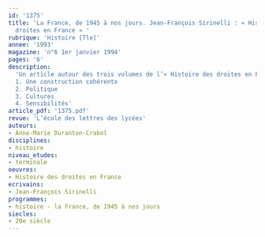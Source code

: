 ```yaml
---
id: '1375'
title: 'La France, de 1945 à nos jours. Jean-François Sirinelli : « Histoire des
  droites en France » '
rubrique: 'Histoire [Tle]'
annee: '1993'
magazine: 'n°6 1er janvier 1994'
pages: '6'
description: 
  'Un article autour des trois volumes de l’« Histoire des droites en France », parus chez Gallimard en 1992…
  1. Une construction cohérente
  2. Politique
  3. Cultures
  4. Sensibilités'
article_pdf: '1375.pdf'
revue: 'L’école des lettres des lycées'
auteurs:
- Anne-Marie Duranton-Crabol
disciplines:
- histoire
niveau_etudes:
- terminale
oeuvres:
- Histoire des droites en France
ecrivains:
- Jean-François Sirinelli
programmes:
- histoire - la France, de 1945 à nos jours
siecles:
- 20e siècle
---
```

